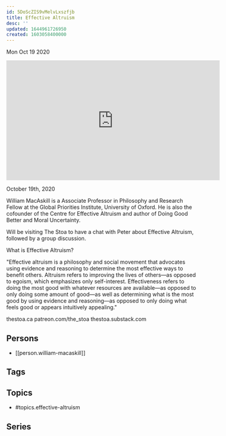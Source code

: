 ```yaml
---
id: 5DoScZIS9vMelvLxszfjb
title: Effective Altruism
desc: ''
updated: 1644961726950
created: 1603058400000
---
```





Mon Oct 19 2020

<iframe width="560" height="315" src="https://www.youtube.com/embed/bcXlPAQaBp4" title="Effective Altruism w/ William MacAskill" frameborder="0" allow="accelerometer; autoplay; clipboard-write; encrypted-media; gyroscope; picture-in-picture" allowfullscreen ></iframe>

October 19th, 2020

William MacAskill is a Associate Professor in Philosophy and Research Fellow at the Global Priorities Institute, University of Oxford. He is also the cofounder of the Centre for Effective Altruism and author of Doing Good Better and Moral Uncertainty.

Will be visiting The Stoa to have a chat with Peter about Effective Altruism, followed by a group discussion.

What is Effective Altruism?

"Effective altruism is a philosophy and social movement that advocates using evidence and reasoning to determine the most effective ways to benefit others. Altruism refers to improving the lives of others—as opposed to egoism, which emphasizes only self-interest. Effectiveness refers to doing the most good with whatever resources are available—as opposed to only doing some amount of good—as well as determining what is the most good by using evidence and reasoning—as opposed to only doing what feels good or appears intuitively appealing."

thestoa.ca
patreon.com/the_stoa
thestoa.substack.com

## Persons

- [[person.william-macaskill]]

## Tags



## Topics

- #topics.effective-altruism

## Series



